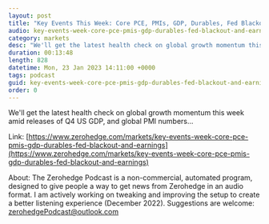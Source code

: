 ```yaml
---
layout: post
title: "Key Events This Week: Core PCE, PMIs, GDP, Durables, Fed Blackout And Earnings"
audio: key-events-week-core-pce-pmis-gdp-durables-fed-blackout-and-earnings-0
category: markets
desc: "We'll get the latest health check on global growth momentum this week amid releases of Q4 US GDP, and global PMI numbers..."
duration: 00:13:48
length: 828
datetime: Mon, 23 Jan 2023 14:11:00 +0000
tags: podcast
guid: key-events-week-core-pce-pmis-gdp-durables-fed-blackout-and-earnings-0
order: 0
---
```

We'll get the latest health check on global growth momentum this week amid releases of Q4 US GDP, and global PMI numbers...

Link: [https://www.zerohedge.com/markets/key-events-week-core-pce-pmis-gdp-durables-fed-blackout-and-earnings](https://www.zerohedge.com/markets/key-events-week-core-pce-pmis-gdp-durables-fed-blackout-and-earnings)

About: The Zerohedge Podcast is a non-commercial, automated program, designed to give people a way to get news from Zerohedge in an audio format.  I am actively working on tweaking and improving the setup to create a better listening experience (December 2022).  Suggestions are welcome: [zerohedgePodcast@outlook.com](mailto:zerohedgePodcast@outlook.com)